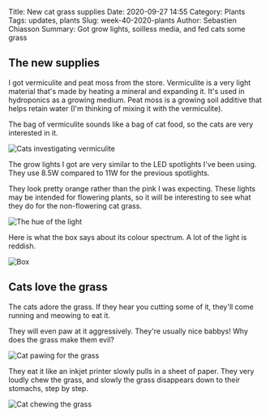 Title: New cat grass supplies
Date: 2020-09-27 14:55
Category: Plants
Tags: updates, plants
Slug: week-40-2020-plants
Author: Sebastien Chiasson
Summary: Got grow lights, soilless media, and fed cats some grass

## The new supplies

I got vermiculite and peat moss from the store. Vermiculite is a very light material that's made by heating a mineral and expanding it. It's used in hydroponics as a growing medium. Peat moss is a growing soil additive that helps retain water (I'm thinking of mixing it with the vermiculite).

The bag of vermiculite sounds like a bag of cat food, so the cats are very interested in it.

![Cats investigating vermiculite]({static}images/updates/40/20200925_120907.jpg)

The grow lights I got are very similar to the LED spotlights I've been using. They use 8.5W compared to 11W for the previous spotlights.

They look pretty orange rather than the pink I was expecting. These lights may be intended for flowering plants, so it will be interesting to see what they do for the non-flowering cat grass.

![The hue of the light]({static}images/updates/40/20200926_144253.jpg)

Here is what the box says about its colour spectrum. A lot of the light is reddish.

![Box]({static}images/updates/40/20200927_143944.jpg)

## Cats love the grass

The cats adore the grass. If they hear you cutting some of it, they'll come running and meowing to eat it.

They will even paw at it aggressively. They're usually nice babbys! Why does the grass make them evil?

![Cat pawing for the grass]({static}images/updates/40/20200927_140936.jpg)

They eat it like an inkjet printer slowly pulls in a sheet of paper. They very loudly chew the grass, and slowly the grass disappears down to their stomachs, step by step.

![Cat chewing the grass]({static}images/updates/40/20200927_140949.jpg)
